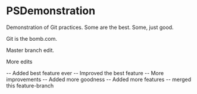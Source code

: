 PSDemonstration
===============

Demonstration of Git practices.  Some are the best.  Some, just good.

Git is the bomb.com.

Master branch edit.

More edits

-- Added best feature ever
-- Improved the best feature
-- More improvements
-- Added more goodness
-- Added more features
-- merged this feature-branch